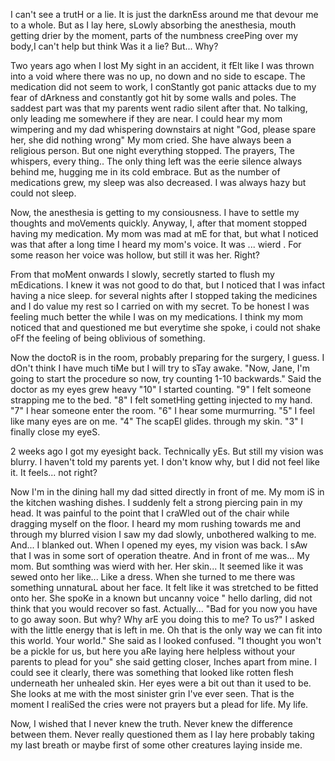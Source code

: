 I can't see a trutH or a lie. It is just the darknEss around me that devour me to a whole. But as I lay here, sLowly absorbing the anesthesia, mouth getting drier by the moment, parts of the numbness creePing over my body,I can't help but think Was it a lie? But... Why?

Two years ago when I lost My sight in an accident, it fElt like I was thrown into a void where there was no up, no down and no side to escape. The medication did not seem to work, I conStantly got panic attacks due to my fear of dArkness and constantly got hit by some walls and poles. The saddest part was that my parents went radio silent after that. No talking, only leading me somewhere if they are near. I could hear my mom wimpering and my dad whispering downstairs at night "God, please spare her, she did nothing wrong" My mom cried. She have always been a religious person. But one night everything stopped. The prayers, The whispers, every thing.. The only thing left was the eerie silence always behind me, hugging me in its cold embrace. But as the number of medications grew, my sleep was also decreased. I was always hazy but could not sleep.

Now, the anesthesia is getting to my consiousness. I have to settle my thoughts and moVements quickly. Anyway, I, after that moment stopped having my medication. My mom was mad at mE for that, but what I noticed was that after a long time I heard my mom's voice. It was ... wierd . For some reason her voice was hollow, but still it was her. Right?

From that moMent onwards I slowly, secretly started to flush my mEdications. I knew it was not good to do that, but I noticed that I was infact having a nice sleep. for several nights after I stopped taking the medicines and I do value my rest so I carried on with my secret. To be honest I was feeling much better the while I was on my medications. I think my mom noticed that and questioned me but everytime she spoke, i could not shake oFf the feeling of being oblivious of something.

Now the doctoR is in the room, probably preparing for the surgery, I guess. I dOn't think I have much tiMe but I will try to sTay awake. "Now, Jane, I'm going to start the procedure so now, try counting 1-10 backwards." Said the doctor as my eyes grew heavy "10" I started counting. "9" I felt someone strapping me to the bed. "8" I felt sometHing getting injected to my hand. "7" I hear someone enter the room. "6" I hear some murmurring. "5" I feel like many eyes are on me. "4" The scapEl glides. through my skin. "3" I finally close my eyeS.

2 weeks ago I got my eyesight back. Technically yEs. But still my vision was blurry. I haven't told my parents yet. I don't know why, but I did not feel like it. It feels... not right?

Now I'm in the dining hall my dad sitted directly in front of me. My mom iS in the kitchen washing dishes. I suddenly felt a strong piercing pain in my head. It was painful to the point that I craWled out of the chair while dragging myself on the floor. I heard my mom rushing towards me and through my blurred vision I saw my dad slowly, unbothered walking to me. And... I blanked out.
  When I opened my eyes, my vision was back. I sAw that I was in some sort of operation theatre. And in front of me was... My mom. But somthing was wierd with her. Her skin... It seemed like it was sewed onto her like... Like a dress. When she turned to me there was something unnaturaL about her face. It felt like it was stretched to be fitted onto her. She spoKe in a known but uncanny voice " hello darling, did not think that you would recover so fast. Actually... "Bad for you now you have to go away soon. But why? Why arE you doing this to me? To us?" I asked with the little energy that is left in me. Oh that is the only way we can fit into this world. Your world." She said as I looked confused. "I thought you won't be a pickle for us, but here you aRe laying here helpless without your parents to plead for you" she said getting closer, Inches apart from mine. I could see it clearly, there was something that looked like rotten flesh underneath her unhealed skin. Her eyes were a bit out than it used to be. She looks at me with the most sinister grin I've ever seen. That is the moment I realiSed the cries were not prayers but a plead for life. My life. 

Now, I wished that I never knew the truth. Never knew the difference between them. Never really questioned them as I lay here probably taking my last breath or maybe first of some other creatures laying inside me.